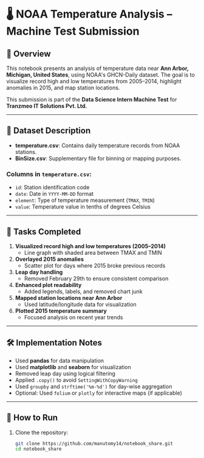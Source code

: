 # 🌡️ NOAA Temperature Analysis – Machine Test Submission

## 📌 Overview
This notebook presents an analysis of temperature data near **Ann Arbor, Michigan, United States**, using NOAA's GHCN-Daily dataset. The goal is to visualize record high and low temperatures from 2005–2014, highlight anomalies in 2015, and map station locations.

This submission is part of the **Data Science Intern Machine Test** for **Tranzmeo IT Solutions Pvt. Ltd.**

---

## 📁 Dataset Description

- **temperature.csv**: Contains daily temperature records from NOAA stations.
- **BinSize.csv**: Supplementary file for binning or mapping purposes.

### Columns in `temperature.csv`:
- `id`: Station identification code  
- `date`: Date in `YYYY-MM-DD` format  
- `element`: Type of temperature measurement (`TMAX`, `TMIN`)  
- `value`: Temperature value in tenths of degrees Celsius  

---

## 🧪 Tasks Completed

1. **Visualized record high and low temperatures (2005–2014)**  
   - Line graph with shaded area between TMAX and TMIN  
2. **Overlayed 2015 anomalies**  
   - Scatter plot for days where 2015 broke previous records  
3. **Leap day handling**  
   - Removed February 29th to ensure consistent comparison  
4. **Enhanced plot readability**  
   - Added legends, labels, and removed chart junk  
5. **Mapped station locations near Ann Arbor**  
   - Used latitude/longitude data for visualization  
6. **Plotted 2015 temperature summary**  
   - Focused analysis on recent year trends  

---

## 🛠️ Implementation Notes

- Used **pandas** for data manipulation  
- Used **matplotlib** and **seaborn** for visualization  
- Removed leap day using logical filtering  
- Applied `.copy()` to avoid `SettingWithCopyWarning`  
- Used `groupby` and `strftime('%m-%d')` for day-wise aggregation  
- Optional: Used `folium` or `plotly` for interactive maps (if applicable)

---

## 📓 How to Run

1. Clone the repository:
   ```bash
   git clone https://github.com/manutomy14/notebook_share.git
   cd notebook_share
